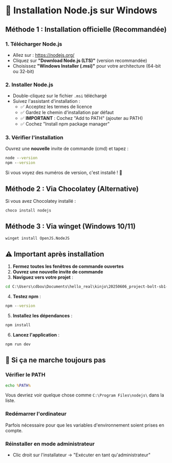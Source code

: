 # 🚀 Installation Node.js sur Windows

## Méthode 1 : Installation officielle (Recommandée)

### 1. Télécharger Node.js
- Allez sur : https://nodejs.org/
- Cliquez sur **"Download Node.js (LTS)"** (version recommandée)
- Choisissez **"Windows Installer (.msi)"** pour votre architecture (64-bit ou 32-bit)

### 2. Installer Node.js
- Double-cliquez sur le fichier `.msi` téléchargé
- Suivez l'assistant d'installation :
  - ✅ Acceptez les termes de licence
  - ✅ Gardez le chemin d'installation par défaut
  - ✅ **IMPORTANT** : Cochez "Add to PATH" (ajouter au PATH)
  - ✅ Cochez "Install npm package manager"

### 3. Vérifier l'installation
Ouvrez une **nouvelle** invite de commande (cmd) et tapez :
```cmd
node --version
npm --version
```

Si vous voyez des numéros de version, c'est installé ! 🎉

## Méthode 2 : Via Chocolatey (Alternative)

Si vous avez Chocolatey installé :
```cmd
choco install nodejs
```

## Méthode 3 : Via winget (Windows 10/11)

```cmd
winget install OpenJS.NodeJS
```

## ⚠️ Important après installation

1. **Fermez toutes les fenêtres de commande ouvertes**
2. **Ouvrez une nouvelle invite de commande**
3. **Naviguez vers votre projet** :
```cmd
cd C:\Users\cdbou\Documents\hello_real\kinjo\20250606_project-bolt-sb1-baembaby\20250606_Kinjo_V1
```

4. **Testez npm** :
```cmd
npm --version
```

5. **Installez les dépendances** :
```cmd
npm install
```

6. **Lancez l'application** :
```cmd
npm run dev
```

## 🔧 Si ça ne marche toujours pas

### Vérifier le PATH
```cmd
echo %PATH%
```
Vous devriez voir quelque chose comme `C:\Program Files\nodejs\` dans la liste.

### Redémarrer l'ordinateur
Parfois nécessaire pour que les variables d'environnement soient prises en compte.

### Réinstaller en mode administrateur
- Clic droit sur l'installateur → "Exécuter en tant qu'administrateur"